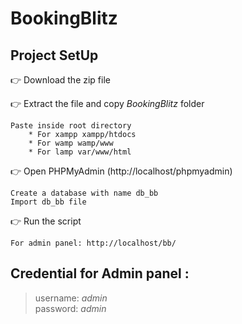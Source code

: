 # BookingBlitz

## Project SetUp

👉 Download the zip file

👉 Extract the file and copy *BookingBlitz* folder

    Paste inside root directory
        * For xampp xampp/htdocs 
        * For wamp wamp/www
        * For lamp var/www/html

👉 Open PHPMyAdmin (http://localhost/phpmyadmin)

    Create a database with name db_bb
    Import db_bb file
   
👉 Run the script 
    
    For admin panel: http://localhost/bb/
    
 ## Credential for Admin panel :

> username: *admin*       
> password: *admin*
